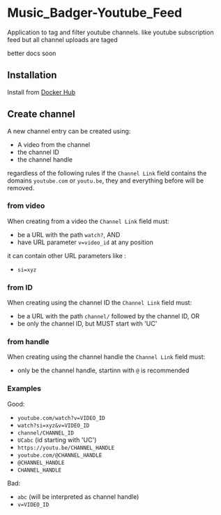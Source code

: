 # Music_Badger-Youtube_Feed

Application to tag and filter youtube channels.
like youtube subscription feed but all channel uploads are taged

better docs soon

## Installation

Install from [Docker Hub](https://hub.docker.com/r/pidi3000/music_badger-youtube_feed)

## Create channel

A new channel entry can be created using:

- A video from the channel
- the channel ID
- the channel handle

regardless of the following rules if the `Channel Link` field contains the domains
`youtube.com` or `youtu.be`, they and everything before will be removed.

### from video

When creating from a video the `Channel Link` field must:

- be a URL with the path `watch?`, AND
- have URL parameter `v=video_id` at any position

it can contain other URL parameters like :

- `si=xyz`

### from ID

When creating using the channel ID the `Channel Link` field must:

- be a URL with the path `channel/` followed by the channel ID, OR
- be only the channel ID, but MUST start with 'UC'

### from handle

When creating using the channel handle the `Channel Link` field must:

- only be the channel handle, startinn with `@` is recommended

### Examples

Good:

- `youtube.com/watch?v=VIDEO_ID`
- `watch?si=xyz&v=VIDEO_ID`
- `channel/CHANNEL_ID`
- `UCabc` (id starting with 'UC')
- `https://youtu.be/CHANNEL_HANDLE`
- `youtube.com/@CHANNEL_HANDLE`
- `@CHANNEL_HANDLE`
- `CHANNEL_HANDLE`

Bad:

- `abc` (will be interpreted as channel handle)
- `v=VIDEO_ID`
